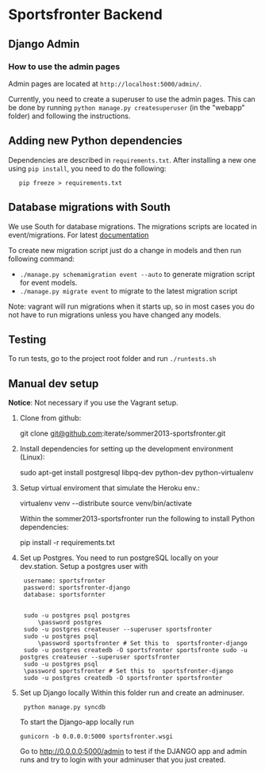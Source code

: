 # Sportsfronter Backend

## Django Admin

### How to use the admin pages

Admin pages are located at `http://localhost:5000/admin/`.

Currently, you need to create a superuser to use the admin pages. This can be done by running `python manage.py createsuperuser` (in the "webapp" folder) and following the instructions.

## Adding new Python dependencies

Dependencies are described in `requirements.txt`. 
After installing a new one using `pip install`, you need to do the following:

       pip freeze > requirements.txt

## Database migrations with South
We use South for database migrations. The migrations scripts are located in event/migrations. For latest [documentation](http://south.readthedocs.org/en/latest/)

To create new migration script just do a change in models and then run following command:

* `./manage.py schemamigration event --auto` to generate migration script for event models.
* `./manage.py migrate event` to migrate to the latest migration script

Note: vagrant will run migrations when it starts up, so in most cases you do not have to run migrations unless you have changed any models.

## Testing

To run tests, go to the project root folder and run `./runtests.sh`


## Manual dev setup 

**Notice**: Not necessary if you use the Vagrant setup.

1. Clone from github:

    git clone git@github.com:iterate/sommer2013-sportsfronter.git

2. Install dependencies for setting up the development environment (Linux):

    sudo apt-get install postgresql libpq-dev  python-dev python-virtualenv

3. Setup virtual enviroment that simulate the Heroku env.:

    virtualenv venv --distribute
    source venv/bin/activate

   Within the sommer2013-sportsfronter run the following to install Python dependencies:

    pip install -r requirements.txt

4. Set up Postgres.
   You need to run postgreSQL locally on your dev.station. Setup a postgres user with

        username: sportsfronter
        password: sportsfronter-django
        database: sportsfornter


        sudo -u postgres psql postgres
            \password postgres
        sudo -u postgres createuser --superuser sportsfronter
        sudo -u postgres psql
            \password sportsfronter # Set this to  sportsfronter-django
        sudo -u postgres createdb -O sportsfronter sportsfronte sudo -u postgres createuser --superuser sportsfronter
        sudo -u postgres psql
        \password sportsfronter # Set this to  sportsfronter-django
        sudo -u postgres createdb -O sportsfronter sportsfronter

5. Set up Django locally
   Within this folder run and create an adminuser.

        python manage.py syncdb

   To start the Django-app locally run

       gunicorn -b 0.0.0.0:5000 sportsfronter.wsgi


   Go to http://0.0.0.0:5000/admin to test if the DJANGO app and admin runs and try to
login with your adminuser that you just created.